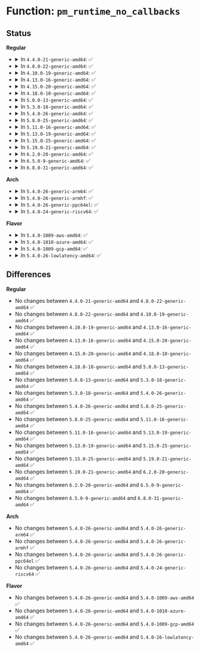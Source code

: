# Function: <code>pm_runtime_no_callbacks</code>

## Status
<b>Regular</b>
<ul>
<li>
<details>
<summary>In <code>4.4.0-21-generic-amd64</code>: ✅</summary>

```c
void pm_runtime_no_callbacks(struct device * dev)
```

```json
{
  "name": "pm_runtime_no_callbacks",
  "collision_type": "Unique Global",
  "inline_type": "No",
  "funcs": [
    {
      "addr": 18446744071584440544,
      "name": "pm_runtime_no_callbacks",
      "external": true,
      "loc": "drivers/base/power/runtime.c:1274",
      "file": "drivers/base/power/runtime.c",
      "inline": "seen, unknown",
      "caller_inline": [],
      "caller_func": [
        "drivers/phy/phy-core.c:phy_create",
        "drivers/mfd/mfd-core.c:mfd_add_device",
        "drivers/usb/core/message.c:usb_set_configuration",
        "drivers/i2c/i2c-core.c:i2c_register_adapter"
      ]
    }
  ],
  "symbols": [
    {
      "addr": 18446744071584440544,
      "name": "pm_runtime_no_callbacks",
      "section": ".text",
      "bind": "STB_GLOBAL",
      "size": 73
    }
  ]
}
```
</details>
</li>
<li>
<details>
<summary>In <code>4.8.0-22-generic-amd64</code>: ✅</summary>

```c
void pm_runtime_no_callbacks(struct device * dev)
```

```json
{
  "name": "pm_runtime_no_callbacks",
  "collision_type": "Unique Global",
  "inline_type": "No",
  "funcs": [
    {
      "addr": 18446744071584776480,
      "name": "pm_runtime_no_callbacks",
      "external": true,
      "loc": "drivers/base/power/runtime.c:1278",
      "file": "drivers/base/power/runtime.c",
      "inline": "seen, unknown",
      "caller_inline": [],
      "caller_func": [
        "drivers/phy/phy-core.c:phy_create",
        "drivers/pci/pcie/portdrv_core.c:pcie_port_device_register",
        "drivers/mfd/mfd-core.c:mfd_add_device",
        "drivers/usb/core/message.c:usb_set_configuration",
        "drivers/i2c/i2c-core.c:i2c_register_adapter"
      ]
    }
  ],
  "symbols": [
    {
      "addr": 18446744071584776480,
      "name": "pm_runtime_no_callbacks",
      "section": ".text",
      "bind": "STB_GLOBAL",
      "size": 73
    }
  ]
}
```
</details>
</li>
<li>
<details>
<summary>In <code>4.10.0-19-generic-amd64</code>: ✅</summary>

```c
void pm_runtime_no_callbacks(struct device * dev)
```

```json
{
  "name": "pm_runtime_no_callbacks",
  "collision_type": "Unique Global",
  "inline_type": "No",
  "funcs": [
    {
      "addr": 18446744071584966896,
      "name": "pm_runtime_no_callbacks",
      "external": true,
      "loc": "drivers/base/power/runtime.c:1366",
      "file": "drivers/base/power/runtime.c",
      "inline": "seen, unknown",
      "caller_inline": [],
      "caller_func": [
        "drivers/phy/phy-core.c:phy_create",
        "drivers/pci/pcie/portdrv_core.c:pcie_port_device_register",
        "drivers/mfd/mfd-core.c:mfd_add_device",
        "drivers/usb/core/message.c:usb_set_configuration",
        "drivers/i2c/i2c-core.c:i2c_register_adapter"
      ]
    }
  ],
  "symbols": [
    {
      "addr": 18446744071584966896,
      "name": "pm_runtime_no_callbacks",
      "section": ".text",
      "bind": "STB_GLOBAL",
      "size": 73
    }
  ]
}
```
</details>
</li>
<li>
<details>
<summary>In <code>4.13.0-16-generic-amd64</code>: ✅</summary>

```c
void pm_runtime_no_callbacks(struct device * dev)
```

```json
{
  "name": "pm_runtime_no_callbacks",
  "collision_type": "Unique Global",
  "inline_type": "No",
  "funcs": [
    {
      "addr": 18446744071585051376,
      "name": "pm_runtime_no_callbacks",
      "external": true,
      "loc": "drivers/base/power/runtime.c:1366",
      "file": "drivers/base/power/runtime.c",
      "inline": "seen, unknown",
      "caller_inline": [],
      "caller_func": [
        "drivers/phy/phy-core.c:phy_create",
        "drivers/pci/pcie/portdrv_core.c:pcie_port_device_register",
        "drivers/mfd/mfd-core.c:mfd_add_device",
        "drivers/usb/core/message.c:usb_set_configuration",
        "drivers/i2c/i2c-core-base.c:i2c_register_adapter"
      ]
    }
  ],
  "symbols": [
    {
      "addr": 18446744071585051376,
      "name": "pm_runtime_no_callbacks",
      "section": ".text",
      "bind": "STB_GLOBAL",
      "size": 73
    }
  ]
}
```
</details>
</li>
<li>
<details>
<summary>In <code>4.15.0-20-generic-amd64</code>: ✅</summary>

```c
void pm_runtime_no_callbacks(struct device * dev)
```

```json
{
  "name": "pm_runtime_no_callbacks",
  "collision_type": "Unique Global",
  "inline_type": "No",
  "funcs": [
    {
      "addr": 18446744071585474256,
      "name": "pm_runtime_no_callbacks",
      "external": true,
      "loc": "drivers/base/power/runtime.c:1358",
      "file": "drivers/base/power/runtime.c",
      "inline": "seen, unknown",
      "caller_inline": [],
      "caller_func": [
        "drivers/phy/phy-core.c:phy_create",
        "drivers/pci/pcie/portdrv_core.c:pcie_port_device_register",
        "drivers/mfd/mfd-core.c:mfd_add_device",
        "drivers/usb/core/message.c:usb_set_configuration",
        "drivers/i2c/i2c-core-base.c:i2c_register_adapter"
      ]
    }
  ],
  "symbols": [
    {
      "addr": 18446744071585474256,
      "name": "pm_runtime_no_callbacks",
      "section": ".text",
      "bind": "STB_GLOBAL",
      "size": 73
    }
  ]
}
```
</details>
</li>
<li>
<details>
<summary>In <code>4.18.0-10-generic-amd64</code>: ✅</summary>

```c
void pm_runtime_no_callbacks(struct device * dev)
```

```json
{
  "name": "pm_runtime_no_callbacks",
  "collision_type": "Unique Global",
  "inline_type": "No",
  "funcs": [
    {
      "addr": 18446744071585718192,
      "name": "pm_runtime_no_callbacks",
      "external": true,
      "loc": "drivers/base/power/runtime.c:1358",
      "file": "drivers/base/power/runtime.c",
      "inline": "seen, unknown",
      "caller_inline": [],
      "caller_func": [
        "drivers/phy/phy-core.c:phy_create",
        "drivers/pci/pcie/portdrv_core.c:pcie_port_device_register",
        "drivers/mfd/mfd-core.c:mfd_add_device",
        "drivers/usb/core/message.c:usb_set_configuration",
        "drivers/i2c/i2c-core-base.c:i2c_register_adapter"
      ]
    }
  ],
  "symbols": [
    {
      "addr": 18446744071585718192,
      "name": "pm_runtime_no_callbacks",
      "section": ".text",
      "bind": "STB_GLOBAL",
      "size": 78
    }
  ]
}
```
</details>
</li>
<li>
<details>
<summary>In <code>5.0.0-13-generic-amd64</code>: ✅</summary>

```c
void pm_runtime_no_callbacks(struct device * dev)
```

```json
{
  "name": "pm_runtime_no_callbacks",
  "collision_type": "Unique Global",
  "inline_type": "No",
  "funcs": [
    {
      "addr": 18446744071585849792,
      "name": "pm_runtime_no_callbacks",
      "external": true,
      "loc": "drivers/base/power/runtime.c:1365",
      "file": "drivers/base/power/runtime.c",
      "inline": "seen, unknown",
      "caller_inline": [],
      "caller_func": [
        "drivers/phy/phy-core.c:phy_create",
        "drivers/pci/pcie/portdrv_core.c:pcie_port_device_register",
        "drivers/tty/serdev/core.c:serdev_controller_alloc",
        "drivers/mfd/mfd-core.c:mfd_add_device",
        "drivers/usb/core/message.c:usb_set_configuration",
        "drivers/i2c/i2c-core-base.c:i2c_register_adapter"
      ]
    }
  ],
  "symbols": [
    {
      "addr": 18446744071585849792,
      "name": "pm_runtime_no_callbacks",
      "section": ".text",
      "bind": "STB_GLOBAL",
      "size": 78
    }
  ]
}
```
</details>
</li>
<li>
<details>
<summary>In <code>5.3.0-18-generic-amd64</code>: ✅</summary>

```c
void pm_runtime_no_callbacks(struct device * dev)
```

```json
{
  "name": "pm_runtime_no_callbacks",
  "collision_type": "Unique Global",
  "inline_type": "No",
  "funcs": [
    {
      "addr": 18446744071586087344,
      "name": "pm_runtime_no_callbacks",
      "external": true,
      "loc": "drivers/base/power/runtime.c:1449",
      "file": "drivers/base/power/runtime.c",
      "inline": "seen, unknown",
      "caller_inline": [],
      "caller_func": [
        "drivers/phy/phy-core.c:phy_create",
        "drivers/pci/pcie/portdrv_core.c:pcie_port_device_register",
        "drivers/tty/serdev/core.c:serdev_controller_alloc",
        "drivers/base/node.c:node_add_cache",
        "drivers/base/node.c:node_add_cache",
        "drivers/mfd/mfd-core.c:mfd_add_device",
        "drivers/usb/core/message.c:usb_set_configuration",
        "drivers/i2c/i2c-core-base.c:i2c_register_adapter"
      ]
    }
  ],
  "symbols": [
    {
      "addr": 18446744071586087344,
      "name": "pm_runtime_no_callbacks",
      "section": ".text",
      "bind": "STB_GLOBAL",
      "size": 85
    }
  ]
}
```
</details>
</li>
<li>
<details>
<summary>In <code>5.4.0-26-generic-amd64</code>: ✅</summary>

```c
void pm_runtime_no_callbacks(struct device * dev)
```

```json
{
  "name": "pm_runtime_no_callbacks",
  "collision_type": "Unique Global",
  "inline_type": "No",
  "funcs": [
    {
      "addr": 18446744071586234896,
      "name": "pm_runtime_no_callbacks",
      "external": true,
      "loc": "drivers/base/power/runtime.c:1451",
      "file": "drivers/base/power/runtime.c",
      "inline": "seen, unknown",
      "caller_inline": [],
      "caller_func": [
        "drivers/phy/phy-core.c:phy_create",
        "drivers/pci/pcie/portdrv_core.c:pcie_port_device_register",
        "drivers/tty/serdev/core.c:serdev_controller_alloc",
        "drivers/base/node.c:node_add_cache",
        "drivers/base/node.c:node_add_cache",
        "drivers/mfd/mfd-core.c:mfd_add_device",
        "drivers/usb/core/message.c:usb_set_configuration",
        "drivers/i2c/i2c-core-base.c:i2c_register_adapter"
      ]
    }
  ],
  "symbols": [
    {
      "addr": 18446744071586234896,
      "name": "pm_runtime_no_callbacks",
      "section": ".text",
      "bind": "STB_GLOBAL",
      "size": 85
    }
  ]
}
```
</details>
</li>
<li>
<details>
<summary>In <code>5.8.0-25-generic-amd64</code>: ✅</summary>

```c
void pm_runtime_no_callbacks(struct device * dev)
```

```json
{
  "name": "pm_runtime_no_callbacks",
  "collision_type": "Unique Global",
  "inline_type": "No",
  "funcs": [
    {
      "addr": 18446744071587001840,
      "name": "pm_runtime_no_callbacks",
      "external": true,
      "loc": "drivers/base/power/runtime.c:1474",
      "file": "drivers/base/power/runtime.c",
      "inline": "seen, unknown",
      "caller_inline": [],
      "caller_func": [
        "drivers/phy/phy-core.c:phy_create",
        "drivers/pci/pcie/portdrv_core.c:pcie_device_init",
        "drivers/tty/serdev/core.c:serdev_controller_alloc",
        "drivers/base/node.c:node_add_cache",
        "drivers/base/node.c:node_init_cache_dev",
        "drivers/mfd/mfd-core.c:mfd_add_device",
        "drivers/usb/core/message.c:usb_set_configuration",
        "drivers/i2c/i2c-core-base.c:i2c_register_adapter"
      ]
    }
  ],
  "symbols": [
    {
      "addr": 18446744071587001840,
      "name": "pm_runtime_no_callbacks",
      "section": ".text",
      "bind": "STB_GLOBAL",
      "size": 85
    }
  ]
}
```
</details>
</li>
<li>
<details>
<summary>In <code>5.11.0-16-generic-amd64</code>: ✅</summary>

```c
void pm_runtime_no_callbacks(struct device * dev)
```

```json
{
  "name": "pm_runtime_no_callbacks",
  "collision_type": "Unique Global",
  "inline_type": "No",
  "funcs": [
    {
      "addr": 18446744071587086432,
      "name": "pm_runtime_no_callbacks",
      "external": true,
      "loc": "drivers/base/power/runtime.c:1506",
      "file": "drivers/base/power/runtime.c",
      "inline": "seen, unknown",
      "caller_inline": [],
      "caller_func": [
        "drivers/phy/phy-core.c:phy_create",
        "drivers/pci/pcie/portdrv_core.c:pcie_device_init",
        "drivers/tty/serdev/core.c:serdev_controller_alloc",
        "drivers/base/node.c:node_add_cache",
        "drivers/base/node.c:node_init_cache_dev",
        "drivers/mfd/mfd-core.c:mfd_add_device",
        "drivers/usb/core/message.c:usb_set_configuration",
        "drivers/i2c/i2c-core-base.c:i2c_register_adapter"
      ]
    }
  ],
  "symbols": [
    {
      "addr": 18446744071587086432,
      "name": "pm_runtime_no_callbacks",
      "section": ".text",
      "bind": "STB_GLOBAL",
      "size": 85
    }
  ]
}
```
</details>
</li>
<li>
<details>
<summary>In <code>5.13.0-19-generic-amd64</code>: ✅</summary>

```c
void pm_runtime_no_callbacks(struct device * dev)
```

```json
{
  "name": "pm_runtime_no_callbacks",
  "collision_type": "Unique Global",
  "inline_type": "No",
  "funcs": [
    {
      "addr": 18446744071586972704,
      "name": "pm_runtime_no_callbacks",
      "external": true,
      "loc": "drivers/base/power/runtime.c:1506",
      "file": "drivers/base/power/runtime.c",
      "inline": "seen, unknown",
      "caller_inline": [],
      "caller_func": [
        "drivers/phy/phy-core.c:phy_create",
        "drivers/pci/pcie/portdrv_core.c:pcie_port_device_register",
        "drivers/tty/serdev/core.c:serdev_controller_alloc",
        "drivers/base/node.c:node_add_cache",
        "drivers/base/node.c:node_add_cache",
        "drivers/mfd/mfd-core.c:mfd_add_device",
        "drivers/usb/core/message.c:usb_set_configuration",
        "drivers/i2c/i2c-core-base.c:i2c_register_adapter"
      ]
    }
  ],
  "symbols": [
    {
      "addr": 18446744071586972704,
      "name": "pm_runtime_no_callbacks",
      "section": ".text",
      "bind": "STB_GLOBAL",
      "size": 85
    }
  ]
}
```
</details>
</li>
<li>
<details>
<summary>In <code>5.15.0-25-generic-amd64</code>: ✅</summary>

```c
void pm_runtime_no_callbacks(struct device * dev)
```

```json
{
  "name": "pm_runtime_no_callbacks",
  "collision_type": "Unique Global",
  "inline_type": "No",
  "funcs": [
    {
      "addr": 18446744071587538832,
      "name": "pm_runtime_no_callbacks",
      "external": true,
      "loc": "drivers/base/power/runtime.c:1542",
      "file": "drivers/base/power/runtime.c",
      "inline": "seen, unknown",
      "caller_inline": [],
      "caller_func": [
        "drivers/phy/phy-core.c:phy_create",
        "drivers/pci/pcie/portdrv_core.c:pcie_port_device_register",
        "drivers/tty/serdev/core.c:serdev_controller_alloc",
        "drivers/base/node.c:node_add_cache",
        "drivers/base/node.c:node_add_cache",
        "drivers/mfd/mfd-core.c:mfd_add_device",
        "drivers/usb/core/message.c:usb_set_configuration",
        "drivers/i2c/i2c-core-base.c:i2c_register_adapter"
      ]
    }
  ],
  "symbols": [
    {
      "addr": 18446744071587538832,
      "name": "pm_runtime_no_callbacks",
      "section": ".text",
      "bind": "STB_GLOBAL",
      "size": 85
    }
  ]
}
```
</details>
</li>
<li>
<details>
<summary>In <code>5.19.0-21-generic-amd64</code>: ✅</summary>

```c
void pm_runtime_no_callbacks(struct device * dev)
```

```json
{
  "name": "pm_runtime_no_callbacks",
  "collision_type": "Unique Global",
  "inline_type": "No",
  "funcs": [
    {
      "addr": 18446744071588869840,
      "name": "pm_runtime_no_callbacks",
      "external": true,
      "loc": "drivers/base/power/runtime.c:1581",
      "file": "drivers/base/power/runtime.c",
      "inline": "seen, unknown",
      "caller_inline": [],
      "caller_func": [
        "drivers/phy/phy-core.c:phy_create",
        "drivers/pci/pcie/portdrv_core.c:pcie_port_device_register",
        "drivers/tty/serdev/core.c:serdev_controller_alloc",
        "drivers/base/node.c:node_add_cache",
        "drivers/base/node.c:node_add_cache",
        "drivers/mfd/mfd-core.c:mfd_add_device",
        "drivers/usb/core/message.c:usb_set_configuration",
        "drivers/i2c/i2c-core-base.c:i2c_register_adapter"
      ]
    }
  ],
  "symbols": [
    {
      "addr": 18446744071588869840,
      "name": "pm_runtime_no_callbacks",
      "section": ".text",
      "bind": "STB_GLOBAL",
      "size": 81
    }
  ]
}
```
</details>
</li>
<li>
<details>
<summary>In <code>6.2.0-20-generic-amd64</code>: ✅</summary>

```c
void pm_runtime_no_callbacks(struct device * dev)
```

```json
{
  "name": "pm_runtime_no_callbacks",
  "collision_type": "Unique Global",
  "inline_type": "No",
  "funcs": [
    {
      "addr": 18446744071590377504,
      "name": "pm_runtime_no_callbacks",
      "external": true,
      "loc": "drivers/base/power/runtime.c:1594",
      "file": "drivers/base/power/runtime.c",
      "inline": "seen, unknown",
      "caller_inline": [],
      "caller_func": [
        "drivers/phy/phy-core.c:phy_create",
        "drivers/pci/pcie/portdrv.c:pcie_portdrv_probe",
        "drivers/tty/serdev/core.c:serdev_controller_alloc",
        "drivers/base/node.c:node_add_cache",
        "drivers/base/node.c:node_add_cache",
        "drivers/mfd/mfd-core.c:mfd_add_device",
        "drivers/usb/core/message.c:usb_set_configuration",
        "drivers/i2c/i2c-core-base.c:i2c_register_adapter"
      ]
    }
  ],
  "symbols": [
    {
      "addr": 18446744071590377504,
      "name": "pm_runtime_no_callbacks",
      "section": ".text",
      "bind": "STB_GLOBAL",
      "size": 81
    }
  ]
}
```
</details>
</li>
<li>
<details>
<summary>In <code>6.5.0-9-generic-amd64</code>: ✅</summary>

```c
void pm_runtime_no_callbacks(struct device * dev)
```

```json
{
  "name": "pm_runtime_no_callbacks",
  "collision_type": "Unique Global",
  "inline_type": "No",
  "funcs": [
    {
      "addr": 18446744071590697936,
      "name": "pm_runtime_no_callbacks",
      "external": true,
      "loc": "drivers/base/power/runtime.c:1594",
      "file": "drivers/base/power/runtime.c",
      "inline": "seen, unknown",
      "caller_inline": [],
      "caller_func": [
        "drivers/phy/phy-core.c:phy_create",
        "drivers/pci/pcie/portdrv.c:pcie_portdrv_probe",
        "drivers/tty/serdev/core.c:serdev_controller_alloc",
        "drivers/base/node.c:node_add_cache",
        "drivers/base/node.c:node_add_cache",
        "drivers/mfd/mfd-core.c:mfd_add_device",
        "drivers/usb/core/message.c:usb_set_configuration",
        "drivers/i2c/i2c-core-base.c:i2c_register_adapter"
      ]
    }
  ],
  "symbols": [
    {
      "addr": 18446744071590697936,
      "name": "pm_runtime_no_callbacks",
      "section": ".text",
      "bind": "STB_GLOBAL",
      "size": 81
    }
  ]
}
```
</details>
</li>
<li>
<details>
<summary>In <code>6.8.0-31-generic-amd64</code>: ✅</summary>

```c
void pm_runtime_no_callbacks(struct device * dev)
```

```json
{
  "name": "pm_runtime_no_callbacks",
  "collision_type": "Unique Global",
  "inline_type": "No",
  "funcs": [
    {
      "addr": 18446744071591059792,
      "name": "pm_runtime_no_callbacks",
      "external": true,
      "loc": "drivers/base/power/runtime.c:1595",
      "file": "drivers/base/power/runtime.c",
      "inline": "seen, unknown",
      "caller_inline": [],
      "caller_func": [
        "drivers/phy/phy-core.c:phy_create",
        "drivers/pci/pcie/portdrv.c:pcie_portdrv_probe",
        "drivers/tty/serdev/core.c:serdev_controller_alloc",
        "drivers/base/node.c:node_add_cache",
        "drivers/base/node.c:node_add_cache",
        "drivers/mfd/mfd-core.c:mfd_add_device",
        "drivers/usb/core/message.c:usb_set_configuration",
        "drivers/i2c/i2c-core-base.c:i2c_register_adapter"
      ]
    }
  ],
  "symbols": [
    {
      "addr": 18446744071591059792,
      "name": "pm_runtime_no_callbacks",
      "section": ".text",
      "bind": "STB_GLOBAL",
      "size": 81
    }
  ]
}
```
</details>
</li>
</ul>
<b>Arch</b>
<ul>
<li>
<details>
<summary>In <code>5.4.0-26-generic-arm64</code>: ✅</summary>

```c
void pm_runtime_no_callbacks(struct device * dev)
```

```json
{
  "name": "pm_runtime_no_callbacks",
  "collision_type": "Unique Global",
  "inline_type": "No",
  "funcs": [
    {
      "addr": 18446603336499048488,
      "name": "pm_runtime_no_callbacks",
      "external": true,
      "loc": "drivers/base/power/runtime.c:1451",
      "file": "drivers/base/power/runtime.c",
      "inline": "seen, unknown",
      "caller_inline": [],
      "caller_func": [
        "drivers/phy/phy-core.c:phy_create",
        "drivers/pci/pcie/portdrv_core.c:pcie_port_device_register",
        "drivers/tty/serdev/core.c:serdev_controller_alloc",
        "drivers/base/node.c:node_add_cache",
        "drivers/base/node.c:node_add_cache",
        "drivers/mfd/mfd-core.c:mfd_add_device",
        "drivers/usb/core/message.c:usb_set_configuration",
        "drivers/i2c/i2c-core-base.c:i2c_register_adapter"
      ]
    }
  ],
  "symbols": [
    {
      "addr": 18446603336499048488,
      "name": "pm_runtime_no_callbacks",
      "section": ".text",
      "bind": "STB_GLOBAL",
      "size": 184
    }
  ]
}
```
</details>
</li>
<li>
<details>
<summary>In <code>5.4.0-26-generic-armhf</code>: ✅</summary>

```c
void pm_runtime_no_callbacks(struct device * dev)
```

```json
{
  "name": "pm_runtime_no_callbacks",
  "collision_type": "Unique Global",
  "inline_type": "No",
  "funcs": [
    {
      "addr": 3231605868,
      "name": "pm_runtime_no_callbacks",
      "external": true,
      "loc": "drivers/base/power/runtime.c:1451",
      "file": "drivers/base/power/runtime.c",
      "inline": "seen, unknown",
      "caller_inline": [],
      "caller_func": [
        "drivers/phy/phy-core.c:phy_create",
        "drivers/pci/pcie/portdrv_core.c:pcie_port_device_register",
        "drivers/tty/serdev/core.c:serdev_controller_alloc",
        "drivers/mfd/mfd-core.c:mfd_add_device",
        "drivers/usb/core/message.c:usb_set_configuration",
        "drivers/i2c/i2c-core-base.c:i2c_register_adapter"
      ]
    }
  ],
  "symbols": [
    {
      "addr": 3231605868,
      "name": "pm_runtime_no_callbacks",
      "section": ".text",
      "bind": "STB_GLOBAL",
      "size": 96
    }
  ]
}
```
</details>
</li>
<li>
<details>
<summary>In <code>5.4.0-26-generic-ppc64el</code>: ✅</summary>

```c
void pm_runtime_no_callbacks(struct device * dev)
```

```json
{
  "name": "pm_runtime_no_callbacks",
  "collision_type": "Unique Global",
  "inline_type": "No",
  "funcs": [
    {
      "addr": 13835058055292222688,
      "name": "pm_runtime_no_callbacks",
      "external": true,
      "loc": "drivers/base/power/runtime.c:1451",
      "file": "drivers/base/power/runtime.c",
      "inline": "seen, unknown",
      "caller_inline": [],
      "caller_func": [
        "drivers/phy/phy-core.c:phy_create",
        "drivers/tty/serdev/core.c:serdev_controller_alloc",
        "drivers/mfd/mfd-core.c:mfd_add_device",
        "drivers/usb/core/message.c:usb_set_configuration",
        "drivers/i2c/i2c-core-base.c:i2c_register_adapter"
      ]
    }
  ],
  "symbols": [
    {
      "addr": 13835058055292222688,
      "name": "pm_runtime_no_callbacks",
      "section": ".text",
      "bind": "STB_GLOBAL",
      "size": 192
    }
  ]
}
```
</details>
</li>
<li>
<details>
<summary>In <code>5.4.0-24-generic-riscv64</code>: ✅</summary>

```c
void pm_runtime_no_callbacks(struct device * dev)
```

```json
{
  "name": "pm_runtime_no_callbacks",
  "collision_type": "Unique Global",
  "inline_type": "No",
  "funcs": [
    {
      "addr": 18446743936276407722,
      "name": "pm_runtime_no_callbacks",
      "external": true,
      "loc": "drivers/base/power/runtime.c:1451",
      "file": "drivers/base/power/runtime.c",
      "inline": "seen, unknown",
      "caller_inline": [],
      "caller_func": [
        "drivers/phy/phy-core.c:phy_create",
        "drivers/pci/pcie/portdrv_core.c:pcie_port_device_register",
        "drivers/tty/serdev/core.c:serdev_controller_alloc",
        "drivers/mfd/mfd-core.c:mfd_add_device",
        "drivers/usb/core/message.c:usb_set_configuration",
        "drivers/i2c/i2c-core-base.c:i2c_register_adapter"
      ]
    }
  ],
  "symbols": [
    {
      "addr": 18446743936276407722,
      "name": "pm_runtime_no_callbacks",
      "section": ".text",
      "bind": "STB_GLOBAL",
      "size": 154
    }
  ]
}
```
</details>
</li>
</ul>
<b>Flavor</b>
<ul>
<li>
<details>
<summary>In <code>5.4.0-1009-aws-amd64</code>: ✅</summary>

```c
void pm_runtime_no_callbacks(struct device * dev)
```

```json
{
  "name": "pm_runtime_no_callbacks",
  "collision_type": "Unique Global",
  "inline_type": "No",
  "funcs": [
    {
      "addr": 18446744071585995104,
      "name": "pm_runtime_no_callbacks",
      "external": true,
      "loc": "drivers/base/power/runtime.c:1451",
      "file": "drivers/base/power/runtime.c",
      "inline": "seen, unknown",
      "caller_inline": [],
      "caller_func": [
        "drivers/phy/phy-core.c:phy_create",
        "drivers/pci/pcie/portdrv_core.c:pcie_port_device_register",
        "drivers/tty/serdev/core.c:serdev_controller_alloc",
        "drivers/base/node.c:node_add_cache",
        "drivers/base/node.c:node_add_cache",
        "drivers/mfd/mfd-core.c:mfd_add_device",
        "drivers/usb/core/message.c:usb_set_configuration"
      ]
    }
  ],
  "symbols": [
    {
      "addr": 18446744071585995104,
      "name": "pm_runtime_no_callbacks",
      "section": ".text",
      "bind": "STB_GLOBAL",
      "size": 85
    }
  ]
}
```
</details>
</li>
<li>
<details>
<summary>In <code>5.4.0-1010-azure-amd64</code>: ✅</summary>

```c
void pm_runtime_no_callbacks(struct device * dev)
```

```json
{
  "name": "pm_runtime_no_callbacks",
  "collision_type": "Unique Global",
  "inline_type": "No",
  "funcs": [
    {
      "addr": 18446744071585844352,
      "name": "pm_runtime_no_callbacks",
      "external": true,
      "loc": "drivers/base/power/runtime.c:1451",
      "file": "drivers/base/power/runtime.c",
      "inline": "seen, unknown",
      "caller_inline": [],
      "caller_func": [
        "drivers/phy/phy-core.c:phy_create",
        "drivers/pci/pcie/portdrv_core.c:pcie_port_device_register",
        "drivers/base/node.c:node_add_cache",
        "drivers/base/node.c:node_add_cache",
        "drivers/mfd/mfd-core.c:mfd_add_device",
        "drivers/usb/core/message.c:usb_set_configuration"
      ]
    }
  ],
  "symbols": [
    {
      "addr": 18446744071585844352,
      "name": "pm_runtime_no_callbacks",
      "section": ".text",
      "bind": "STB_GLOBAL",
      "size": 79
    }
  ]
}
```
</details>
</li>
<li>
<details>
<summary>In <code>5.4.0-1009-gcp-amd64</code>: ✅</summary>

```c
void pm_runtime_no_callbacks(struct device * dev)
```

```json
{
  "name": "pm_runtime_no_callbacks",
  "collision_type": "Unique Global",
  "inline_type": "No",
  "funcs": [
    {
      "addr": 18446744071586184912,
      "name": "pm_runtime_no_callbacks",
      "external": true,
      "loc": "drivers/base/power/runtime.c:1451",
      "file": "drivers/base/power/runtime.c",
      "inline": "seen, unknown",
      "caller_inline": [],
      "caller_func": [
        "drivers/phy/phy-core.c:phy_create",
        "drivers/pci/pcie/portdrv_core.c:pcie_port_device_register",
        "drivers/tty/serdev/core.c:serdev_controller_alloc",
        "drivers/mfd/mfd-core.c:mfd_add_device",
        "drivers/usb/core/message.c:usb_set_configuration",
        "drivers/i2c/i2c-core-base.c:i2c_register_adapter"
      ]
    }
  ],
  "symbols": [
    {
      "addr": 18446744071586184912,
      "name": "pm_runtime_no_callbacks",
      "section": ".text",
      "bind": "STB_GLOBAL",
      "size": 85
    }
  ]
}
```
</details>
</li>
<li>
<details>
<summary>In <code>5.4.0-26-lowlatency-amd64</code>: ✅</summary>

```c
void pm_runtime_no_callbacks(struct device * dev)
```

```json
{
  "name": "pm_runtime_no_callbacks",
  "collision_type": "Unique Global",
  "inline_type": "No",
  "funcs": [
    {
      "addr": 18446744071586293664,
      "name": "pm_runtime_no_callbacks",
      "external": true,
      "loc": "drivers/base/power/runtime.c:1451",
      "file": "drivers/base/power/runtime.c",
      "inline": "seen, unknown",
      "caller_inline": [],
      "caller_func": [
        "drivers/phy/phy-core.c:phy_create",
        "drivers/pci/pcie/portdrv_core.c:pcie_port_device_register",
        "drivers/tty/serdev/core.c:serdev_controller_alloc",
        "drivers/base/node.c:node_add_cache",
        "drivers/base/node.c:node_add_cache",
        "drivers/mfd/mfd-core.c:mfd_add_device",
        "drivers/usb/core/message.c:usb_set_configuration",
        "drivers/i2c/i2c-core-base.c:i2c_register_adapter"
      ]
    }
  ],
  "symbols": [
    {
      "addr": 18446744071586293664,
      "name": "pm_runtime_no_callbacks",
      "section": ".text",
      "bind": "STB_GLOBAL",
      "size": 76
    }
  ]
}
```
</details>
</li>
</ul>

## Differences
<b>Regular</b>
<ul>
<li>
No changes between <code>4.4.0-21-generic-amd64</code> and <code>4.8.0-22-generic-amd64</code> ✅
</li>
<li>
No changes between <code>4.8.0-22-generic-amd64</code> and <code>4.10.0-19-generic-amd64</code> ✅
</li>
<li>
No changes between <code>4.10.0-19-generic-amd64</code> and <code>4.13.0-16-generic-amd64</code> ✅
</li>
<li>
No changes between <code>4.13.0-16-generic-amd64</code> and <code>4.15.0-20-generic-amd64</code> ✅
</li>
<li>
No changes between <code>4.15.0-20-generic-amd64</code> and <code>4.18.0-10-generic-amd64</code> ✅
</li>
<li>
No changes between <code>4.18.0-10-generic-amd64</code> and <code>5.0.0-13-generic-amd64</code> ✅
</li>
<li>
No changes between <code>5.0.0-13-generic-amd64</code> and <code>5.3.0-18-generic-amd64</code> ✅
</li>
<li>
No changes between <code>5.3.0-18-generic-amd64</code> and <code>5.4.0-26-generic-amd64</code> ✅
</li>
<li>
No changes between <code>5.4.0-26-generic-amd64</code> and <code>5.8.0-25-generic-amd64</code> ✅
</li>
<li>
No changes between <code>5.8.0-25-generic-amd64</code> and <code>5.11.0-16-generic-amd64</code> ✅
</li>
<li>
No changes between <code>5.11.0-16-generic-amd64</code> and <code>5.13.0-19-generic-amd64</code> ✅
</li>
<li>
No changes between <code>5.13.0-19-generic-amd64</code> and <code>5.15.0-25-generic-amd64</code> ✅
</li>
<li>
No changes between <code>5.15.0-25-generic-amd64</code> and <code>5.19.0-21-generic-amd64</code> ✅
</li>
<li>
No changes between <code>5.19.0-21-generic-amd64</code> and <code>6.2.0-20-generic-amd64</code> ✅
</li>
<li>
No changes between <code>6.2.0-20-generic-amd64</code> and <code>6.5.0-9-generic-amd64</code> ✅
</li>
<li>
No changes between <code>6.5.0-9-generic-amd64</code> and <code>6.8.0-31-generic-amd64</code> ✅
</li>
</ul>
<b>Arch</b>
<ul>
<li>
No changes between <code>5.4.0-26-generic-amd64</code> and <code>5.4.0-26-generic-arm64</code> ✅
</li>
<li>
No changes between <code>5.4.0-26-generic-amd64</code> and <code>5.4.0-26-generic-armhf</code> ✅
</li>
<li>
No changes between <code>5.4.0-26-generic-amd64</code> and <code>5.4.0-26-generic-ppc64el</code> ✅
</li>
<li>
No changes between <code>5.4.0-26-generic-amd64</code> and <code>5.4.0-24-generic-riscv64</code> ✅
</li>
</ul>
<b>Flavor</b>
<ul>
<li>
No changes between <code>5.4.0-26-generic-amd64</code> and <code>5.4.0-1009-aws-amd64</code> ✅
</li>
<li>
No changes between <code>5.4.0-26-generic-amd64</code> and <code>5.4.0-1010-azure-amd64</code> ✅
</li>
<li>
No changes between <code>5.4.0-26-generic-amd64</code> and <code>5.4.0-1009-gcp-amd64</code> ✅
</li>
<li>
No changes between <code>5.4.0-26-generic-amd64</code> and <code>5.4.0-26-lowlatency-amd64</code> ✅
</li>
</ul>
